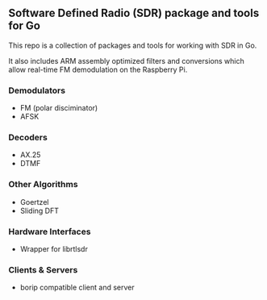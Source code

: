 Software Defined Radio (SDR) package and tools for Go
-----------------------------------------------------

This repo is a collection of packages and tools for working with SDR in Go.

It also includes ARM assembly optimized filters and conversions which
allow real-time FM demodulation on the Raspberry Pi.

### Demodulators

* FM (polar disciminator)
* AFSK

### Decoders

* AX.25
* DTMF

### Other Algorithms

* Goertzel
* Sliding DFT

### Hardware Interfaces

* Wrapper for librtlsdr

### Clients & Servers

* borip compatible client and server
